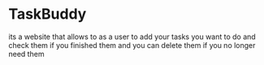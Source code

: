 # TaskBuddy
its a website that allows to as a user to add your tasks you want to do and check them if you finished them and you can delete them if you no longer need them
